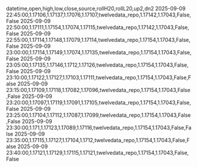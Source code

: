 datetime,open,high,low,close,source,rollH20,rollL20,up2,dn2
2025-09-09 22:45:00,1.17106,1.17137,1.17076,1.17107,twelvedata_repo,1.17142,1.17043,False,False
2025-09-09 22:50:00,1.17111,1.17154,1.17074,1.17115,twelvedata_repo,1.17142,1.17043,False,False
2025-09-09 22:55:00,1.17114,1.17148,1.17079,1.17114,twelvedata_repo,1.17154,1.17043,False,False
2025-09-09 23:00:00,1.17114,1.17149,1.17074,1.17135,twelvedata_repo,1.17154,1.17043,False,False
2025-09-09 23:05:00,1.17135,1.17146,1.1712,1.17126,twelvedata_repo,1.17154,1.17043,False,False
2025-09-09 23:10:00,1.17122,1.17127,1.17103,1.17111,twelvedata_repo,1.17154,1.17043,False,False
2025-09-09 23:15:00,1.17109,1.17118,1.17082,1.17096,twelvedata_repo,1.17154,1.17043,False,False
2025-09-09 23:20:00,1.17097,1.17119,1.17091,1.17105,twelvedata_repo,1.17154,1.17043,False,False
2025-09-09 23:25:00,1.17104,1.17112,1.17087,1.17099,twelvedata_repo,1.17154,1.17043,False,False
2025-09-09 23:30:00,1.171,1.17123,1.17089,1.17116,twelvedata_repo,1.17154,1.17043,False,False
2025-09-09 23:35:00,1.17115,1.17127,1.17104,1.1712,twelvedata_repo,1.17154,1.17043,False,False
2025-09-09 23:40:00,1.17121,1.17129,1.17115,1.17121,twelvedata_repo,1.17154,1.17043,False,False
